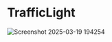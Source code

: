 # TrafficLight


![Screenshot 2025-03-19 194254](https://github.com/user-attachments/assets/04ca150b-1302-4310-8e31-b68759a5e1fa)

